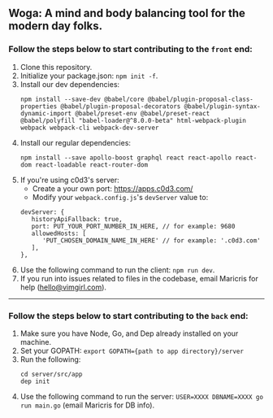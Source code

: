 ## Woga: A mind and body balancing tool for the modern day folks. ##

### Follow the steps below to start contributing to the `front` end: ###
1. Clone this repository.
2. Initialize your package.json: `npm init -f`.
3. Install our dev dependencies: 
   ```
   npm install --save-dev @babel/core @babel/plugin-proposal-class-properties @babel/plugin-proposal-decorators @babel/plugin-syntax-dynamic-import @babel/preset-env @babel/preset-react @babel/polyfill "babel-loader@^8.0.0-beta" html-webpack-plugin webpack webpack-cli webpack-dev-server
   ```
4. Install our regular dependencies: 
   ```
   npm install --save apollo-boost graphql react react-apollo react-dom react-loadable react-router-dom
   ```
5. If you're using c0d3's server: 
   * Create a your own port: https://apps.c0d3.com/
   * Modify your `webpack.config.js`'s `devServer` value to:
   ```
   devServer: {
      historyApiFallback: true,
      port: PUT_YOUR_PORT_NUMBER_IN_HERE, // for example: 9680
      allowedHosts: [
         'PUT_CHOSEN_DOMAIN_NAME_IN_HERE' // for example: '.c0d3.com'
      ],
   },
   ```
6. Use the following command to run the client: `npm run dev`.
7. If you run into issues related to files in the codebase, email Maricris for help (hello@vimgirl.com).
----
### Follow the steps below to start contributing to the `back` end: ###
1. Make sure you have Node, Go, and Dep already installed on your machine.
2. Set your GOPATH: `export GOPATH={path to app directory}/server`
3. Run the following:
   ```
   cd server/src/app
   dep init
   ```
4. Use the following command to run the server: `USER=XXXX DBNAME=XXXX go run main.go` (email Maricris for DB info).

